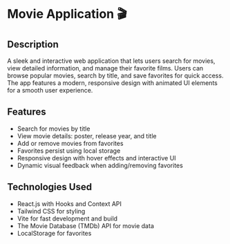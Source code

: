 # Movie Application 🎬

## Description
A sleek and interactive web application that lets users search for movies, view detailed information, and manage their favorite films. Users can browse popular movies, search by title, and save favorites for quick access. The app features a modern, responsive design with animated UI elements for a smooth user experience.

## Features
- Search for movies by title  
- View movie details: poster, release year, and title  
- Add or remove movies from favorites  
- Favorites persist using local storage  
- Responsive design with hover effects and interactive UI  
- Dynamic visual feedback when adding/removing favorites  

## Technologies Used
- React.js with Hooks and Context API  
- Tailwind CSS for styling  
- Vite for fast development and build  
- The Movie Database (TMDb) API for movie data  
- LocalStorage for favorites  